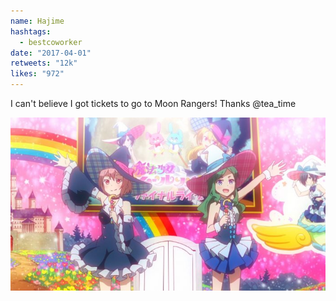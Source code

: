 ```yaml
---
name: Hajime
hashtags:
  - bestcoworker
date: "2017-04-01"
retweets: "12k"
likes: "972"
---
```


I can't believe I got tickets to go to Moon Rangers!
Thanks @tea_time

![](media/hajime-1.jpg)
